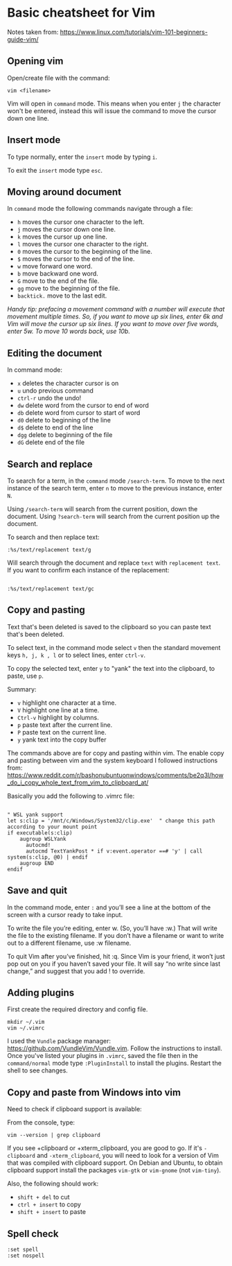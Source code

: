 # Basic cheatsheet for Vim


Notes taken from: https://www.linux.com/tutorials/vim-101-beginners-guide-vim/

## Opening vim


Open/create file with the command:

```
vim <filename>

```
Vim will open in `command` mode. This means when you enter `j` the character won't be entered, instead this will issue the command to move the cursor down one line.


## Insert mode

To type normally, enter the `insert` mode by typing `i`.

To exit the `insert` mode type `esc`.

## Moving around document

In `command` mode the following commands navigate through a file:

* `h` moves the cursor one character to the left.
* `j` moves the cursor down one line.
* `k` moves the cursor up one line.
* `l` moves the cursor one character to the right.
* `0` moves the cursor to the beginning of the line.
* `$` moves the cursor to the end of the line.
* `w` move forward one word.
* `b` move backward one word.
* `G` move to the end of the file.
* `gg` move to the beginning of the file.
* `backtick.` move to the last edit.

*Handy tip: prefacing a movement command with a number will execute that movement multiple times. So, if you want to move up six lines, enter 6k and Vim will move the cursor up six lines. If you want to move over five words, enter 5w. To move 10 words back, use 10b.*


## Editing the document

In command mode:


* `x` deletes the character cursor is on
* `u` undo previous command
* `ctrl-r` undo the undo!
* `dw` delete word from the cursor to end of word
* `db` delete word from cursor to start of word
* `d0` delete to beginning of the line
* `d$` delete to end of the line
* `dgg` delete to beginning of the file
* `dG` delete end of the file


## Search and replace

To search for a term, in the `command` mode `/search-term`. To move to the next instance of the search term, enter `n` to move to the previous instance, enter `N`. 

Using `/search-term` will search from the current position, down the document. Using `?search-term` will search from the current position up the document. 

To search and then replace text:
```
:%s/text/replacement text/g
```
Will search through the document and replace `text` with `replacement text`. If you want to confirm each instance of the replacement:
```

:%s/text/replacement text/gc
```
## Copy and pasting


Text that's been deleted is saved to the clipboard so you can paste text that's been deleted. 

To select text, in the command mode select `v` then the standard movement keys `h, j, k , l` or to select lines, enter `ctrl-v`.

To copy the selected text, enter `y` to "yank" the text into the clipboard, to paste, use `p`.


Summary:

* `v` highlight one character at a time.
* `V` highlight one line at a time.
* `Ctrl-v` highlight by columns.
* `p` paste text after the current line.
* `P` paste text on the current line.
* `y` yank text into the copy buffer

The commands above are for copy and pasting within vim. The enable copy and pasting between vim and the system keyboard I followed instructions from: https://www.reddit.com/r/bashonubuntuonwindows/comments/be2q3l/how_do_i_copy_whole_text_from_vim_to_clipboard_at/

Basically you add the following to .vimrc file:

```

" WSL yank support
let s:clip = '/mnt/c/Windows/System32/clip.exe'  " change this path according to your mount point
if executable(s:clip)
    augroup WSLYank
      autocmd!
      autocmd TextYankPost * if v:event.operator ==# 'y' | call system(s:clip, @0) | endif
    augroup END
endif
```


## Save and quit

In the command mode, enter `:` and you’ll see a line at the bottom of the screen with a cursor ready to take input.

To write the file you’re editing, enter w. (So, you’ll have :w.) That will write the file to the existing filename. If you don’t have a filename or want to write out to a different filename, use :w filename.

To quit Vim after you’ve finished, hit :q. Since Vim is your friend, it won’t just pop out on you if you haven’t saved your file. It will say “no write since last change,” and suggest that you add ! to override.


## Adding plugins

First create the required directory and config file.

```
mkdir ~/.vim
vim ~/.vimrc
```

I used the `Vundle` package manager: https://github.com/VundleVim/Vundle.vim. Follow the instructions to install. Once you've listed your plugins in `.vimrc`, saved the file then in the `command/normal` mode type `:PluginInstall` to install the plugins. Restart the shell to see changes. 



## Copy and paste from Windows into vim

Need to check if clipboard support is available:

From the console, type:

```
vim --version | grep clipboard
```

If you see +clipboard or +xterm_clipboard, you are good to go. If it's `-clipboard` and `-xterm_clipboard`, you will need to look for a version of Vim that was compiled with clipboard support. On Debian and Ubuntu, to obtain clipboard support install the packages `vim-gtk` or `vim-gnome` (not `vim-tiny`).

Also, the following should work:
* `shift + del` to cut
* `ctrl + insert` to copy
* `shift + insert` to paste 

## Spell check

```
:set spell
:set nospell
```


